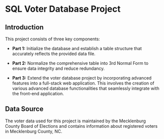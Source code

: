 # SQL Voter Database Project

## Introduction
This project consists of three key components:

- **Part 1:** Initialize the database and establish a table structure that accurately reflects the provided data file.
  
- **Part 2:** Normalize the comprehensive table into 3rd Normal Form to ensure data integrity and reduce redundancy.

- **Part 3:** Extend the voter database project by incorporating advanced features into a full-stack web application. This involves the creation of various advanced database functionalities that seamlessly integrate with the front-end application.

## Data Source
The voter data used for this project is maintained by the Mecklenburg County Board of Elections and contains information about registered voters in Mecklenburg County, NC.
